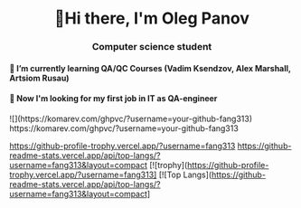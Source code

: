 <h1 align="center">👋Hi there, I'm Oleg Panov</h1>
<h3 align="center">Computer science student</h3>
<h4> 🌱 I’m currently learning QA/QC Courses (Vadim Ksendzov, Alex Marshall, Artsiom Rusau)</h4>
<h4> 👀 Now I'm looking for my first job in IT as QA-engineer</h4>
![](https://komarev.com/ghpvc/?username=your-github-fang313)
<img>https://komarev.com/ghpvc/?username=your-github-fang313</img>


<img>https://github-profile-trophy.vercel.app/?username=fang313</img>
<img>https://github-readme-stats.vercel.app/api/top-langs/?username=fang313&layout=compact</img>
[![trophy](https://github-profile-trophy.vercel.app/?username=fang313]
[![Top Langs](https://github-readme-stats.vercel.app/api/top-langs/?username=fang313&layout=compact]


<!--
**fang313/fang313** is a ✨ _special_ ✨ repository because its `README.md` (this file) appears on your GitHub profile.

Here are some ideas to get you started:

- 🔭 I’m currently working on ...
- 🌱 I’m currently learning ...
- 👯 I’m looking to collaborate on ...
- 🤔 I’m looking for help with ...
- 💬 Ask me about ...
- 📫 How to reach me: ...
- 😄 Pronouns: ...
- ⚡ Fun fact: ...
- 💞️ I’m looking to collaborate on ...
- 📫 How to reach me ...
-->

